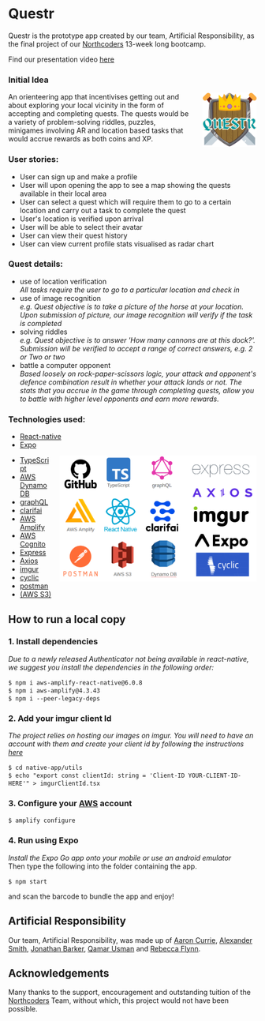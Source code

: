 # Questr

Questr is the prototype app created by our team, Artificial Responsibility, as the final project of our [Northcoders](https://northcoders.com/) 13-week long bootcamp.

Find our presentation video [here](https://drive.google.com/file/d/1NuHfz4eULYMSjwAALL0iqV710GY6HGvC/view)

### Initial Idea
<img src='planning/QUESTRlogo.png' alt='QUESTER logo' width=110px align='right' style="margin-left: 20px">
An orienteering app that incentivises getting out and about exploring your local vicinity in the form of accepting and completing quests. The quests would be a variety of problem-solving riddles, puzzles, minigames involving AR and location based tasks that would accrue rewards as both coins and XP.

<br />

### User stories:
 - User can sign up and make a profile
 - User will upon opening the app to see a map showing the quests available in their local area
 - User can select a quest which will require them to go to a certain location and carry out a task to complete the quest
 - User's location is verified upon arrival
 - User will be able to select their avatar
 - User can view their quest history
 - User can view current profile stats visualised as radar chart

### Quest details:
 - use of location verification <br/><I>All tasks require the user to go to a particular location and check in</I>
 - use of image recognition <br/><I>e.g. Quest objective is to take a picture of the horse at your location. Upon submission of picture, our image recognition will verify if the task is completed</I>
 - solving riddles <br/><I>e.g. Quest objective is to answer 'How many cannons are at this dock?'. Submission will be verified to accept a range of correct answers, e.g. 2 or Two or two</I>
 - battle a computer opponent <br/><I>Based loosely on rock-paper-scissors logic, your attack and opponent's defence combination result in whether your attack lands or not. The stats that you accrue in the game through completing quests, allow you to battle with higher level opponents and earn more rewards.</I>

### Technologies used:

- [React-native](https://reactnative.dev/docs/getting-started)
- [Expo](https://expo.dev/)
<img src='planning/techStack.png' alt='QUESTER logo' width=400px align='right' style="margin-left: 20px">

- [TypeScript](https://www.typescriptlang.org/)
- [AWS DynamoDB](https://aws.amazon.com/dynamodb/)
- [graphQL](https://graphql.org/)
- [clarifai](https://www.clarifai.com/)
- [AWS Amplify](https://aws.amazon.com/amplify/)
- [AWS Cognito](https://aws.amazon.com/cognito/)
- [Express](https://aws.amazon.com/cognito/)
- [Axios](https://axios-http.com/)
- [imgur](https://apidocs.imgur.com/)
- [cyclic](https://www.cyclic.sh/)
- [postman](https://www.postman.com/)
- [(AWS S3)](https://aws.amazon.com/s3/)

## How to run a local copy
### 1. Install dependencies
<I> Due to a newly released Authenticator not being available in react-native, we suggest you install the dependencies in the following order:</I>
```
$ npm i aws-amplify-react-native@6.0.8
$ npm i aws-amplify@4.3.43
$ npm i --peer-legacy-deps
```

### 2. Add your imgur client Id
<I>The project relies on hosting our images on imgur. You will need to have an account with them and create your client id by following the instructions [here](https://apidocs.imgur.com/)</I>
```
$ cd native-app/utils
$ echo "export const clientId: string = 'Client-ID YOUR-CLIENT-ID-HERE'" > imgurClientId.tsx
```

### 3. Configure your [AWS](https://aws.amazon.com/) account
```
$ amplify configure
```

### 4. Run using Expo
<I>Install the Expo Go app onto your mobile or use an android emulator</I>
<br />
Then type the following into the folder containing the app.
```
$ npm start
```
and scan the barcode to bundle the app and enjoy!

## Artificial Responsibility
Our team, Artificial Responsibility, was made up of
[Aaron Currie](https://www.linkedin.com/in/aaron-currie/), 
[Alexander Smith](https://www.linkedin.com/in/alexander-smith-403509216/), 
[Jonathan Barker](https://www.linkedin.com/in/jonny-barker-b8663a207/), 
[Qamar Usman](https://www.linkedin.com/in/qamar-usman56/) and
[Rebecca Flynn](https://www.linkedin.com/in/rebeccaflynn314159/).




## Acknowledgements
Many thanks to the support, encouragement and outstanding tuition of the [Northcoders](https://northcoders.com/) Team, without which, this project would not have been possible.
